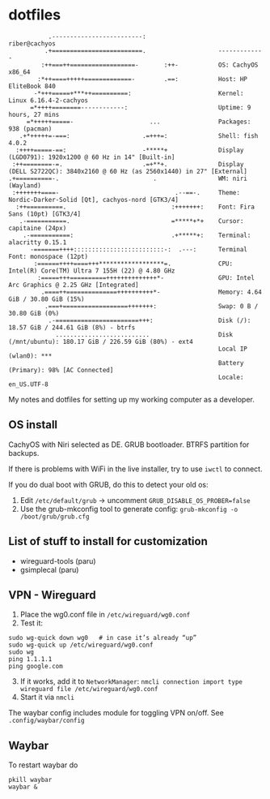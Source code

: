 # dotfiles

```
           .-------------------------:                    riber@cachyos
          .+=========================.                    -------------
         :++===++==================-       :++-           OS: CachyOS x86_64
        :*++====+++++=============-        .==:           Host: HP EliteBook 840
       -*+++=====+***++==========:                        Kernel: Linux 6.16.4-2-cachyos
      =*++++========------------:                         Uptime: 9 hours, 27 mins
     =*+++++=====-                     ...                Packages: 938 (pacman)
   .+*+++++=-===:                    .=+++=:              Shell: fish 4.0.2
  :++++=====-==:                     -*****+              Display (LGD0791): 1920x1200 @ 60 Hz in 14" [Built-in]
 :++========-=.                      .=+**+.              Display (DELL S2722QC): 3840x2160 @ 60 Hz (as 2560x1440) in 27" [External]
.+==========-.                          .                 WM: niri (Wayland)
 :+++++++====-                                .--==-.     Theme: Nordic-Darker-Solid [Qt], cachyos-nord [GTK3/4]
  :++==========.                             :+++++++:    Font: Fira Sans (10pt) [GTK3/4]
   .-===========.                            =*****+*+    Cursor: capitaine (24px)
    .-===========:                           .+*****+:    Terminal: alacritty 0.15.1
      -=======++++:::::::::::::::::::::::::-:  .---:      Terminal Font: monospace (12pt)
       :======++++====+++******************=.             CPU: Intel(R) Core(TM) Ultra 7 155H (22) @ 4.80 GHz
        :=====+++==========++++++++++++++*-               GPU: Intel Arc Graphics @ 2.25 GHz [Integrated]
         .====++==============++++++++++*-                Memory: 4.64 GiB / 30.80 GiB (15%)
          .===+==================+++++++:                 Swap: 0 B / 30.80 GiB (0%)
           .-=======================+++:                  Disk (/): 18.57 GiB / 244.61 GiB (8%) - btrfs
             ..........................                   Disk (/mnt/ubuntu): 180.17 GiB / 226.59 GiB (80%) - ext4
                                                          Local IP (wlan0): ***
                                                          Battery (Primary): 98% [AC Connected]
                                                          Locale: en_US.UTF-8
```

My notes and dotfiles for setting up my working computer as a developer.

## OS install
CachyOS with Niri selected as DE. GRUB bootloader. BTRFS partition for backups.

If there is problems with WiFi in the live installer, try to use `iwctl` to connect.

If you do dual boot with GRUB, do this to detect your old os:
1. Edit `/etc/default/grub` -> uncomment `GRUB_DISABLE_OS_PROBER=false`
2. Use the grub-mkconfig tool to generate config: `grub-mkconfig -o /boot/grub/grub.cfg`


## List of stuff to install for customization
* wireguard-tools (paru)
* gsimplecal (paru)

## VPN - Wireguard

1. Place the wg0.conf file in `/etc/wireguard/wg0.conf`
2. Test it:  
```
sudo wg-quick down wg0   # in case it’s already “up”
sudo wg-quick up /etc/wireguard/wg0.conf
sudo wg
ping 1.1.1.1
ping google.com
```
3. If it works, add it to `NetworkManager`: `nmcli connection import type wireguard file /etc/wireguard/wg0.conf`
4. Start it via `nmcli`

The waybar config includes module for toggling VPN on/off. See `.config/waybar/config`

## Waybar
To restart waybar do
```
pkill waybar
waybar &
```
